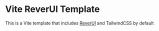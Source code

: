 # Vite ReverUI Template

This is a Vite template that includes [ReverUI](https://github.com/PiterWeb/ReverUI) and TailwindCSS by default
